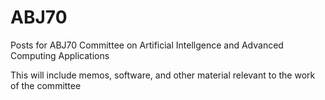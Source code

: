 # ABJ70
Posts for ABJ70 Committee on Artificial Intellgence and Advanced Computing Applications

This will include memos, software, and other material relevant to the work of the committee
